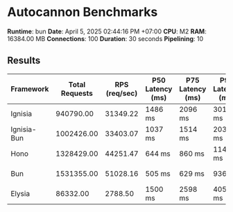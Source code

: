 # Autocannon Benchmarks

**Runtime**: bun
**Date**: April 5, 2025 02:44:16 PM +07:00
**CPU**: M2
**RAM**: 16384.00 MB
**Connections**: 100
**Duration**: 30 seconds
**Pipelining**: 10

## Results

| Framework   | Total Requests | RPS (req/sec) | P50 Latency (ms) | P75 Latency (ms) | P90 Latency (ms) | P99 Latency (ms) | Avg Latency (ms) | Min Latency (ms) | Max Latency (ms) |
| ----------- | -------------- | ------------- | ---------------- | ---------------- | ---------------- | ---------------- | ---------------- | ---------------- | ---------------- |
| Ignisia     | 940790.00      | 31349.22      | 1486 ms          | 2096 ms          | 3010 ms          | 4185 ms          | 1625.76 ms       | 17 ms            | 7165 ms          |
| Ignisia-Bun | 1002426.00     | 33403.07      | 1037 ms          | 1514 ms          | 2032 ms          | 3606 ms          | 1173.1 ms        | 16 ms            | 6558 ms          |
| Hono        | 1328429.00     | 44251.47      | 644 ms           | 860 ms           | 1147 ms          | 1886 ms          | 703.27 ms        | 11 ms            | 5712 ms          |
| Bun         | 1531355.00     | 51028.16      | 505 ms           | 629 ms           | 936 ms           | 1930 ms          | 544.88 ms        | 4 ms             | 3494 ms          |
| Elysia      | 86332.00       | 2788.50       | 1500 ms          | 2598 ms          | 4055 ms          | 7102 ms          | 1921.95 ms       | 18 ms            | 15085 ms         |

